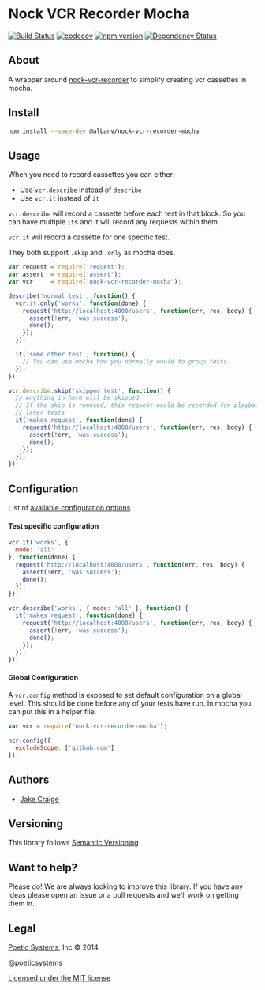 # Nock VCR Recorder Mocha
[![Build Status](https://travis-ci.org/vizeat/nock-vcr-recorder-mocha.svg?branch=master)](https://travis-ci.org/vizeat/nock-vcr-recorder-mocha) [![codecov](https://codecov.io/gh/vizeat/nock-vcr-recorder-mocha/branch/master/graph/badge.svg)](https://codecov.io/gh/vizeat/nock-vcr-recorder-mocha) [![npm version](https://badge.fury.io/js/nock-vcr-recorder-mocha.svg)](https://badge.fury.io/js/nock-vcr-recorder-mocha) [![Dependency Status](https://david-dm.org/vizeat/nock-vcr-recorder-mocha.svg)](https://david-dm.org/vizeat/nock-vcr-recorder-mocha)


## About

A wrapper around
[nock-vcr-recorder](https://github.com/vizeat/nock-vcr-recorder) to simplify
creating vcr cassettes in mocha.

## Install

```bash
npm install --save-dev @albanv/nock-vcr-recorder-mocha
```

## Usage

When you need to record cassettes you can either:

- Use `vcr.describe` instead of `describe`
- Use `vcr.it` instead of `it`

`vcr.describe` will record a cassette before each test in that block. So
you can have multiple `it`s and it will record any requests within them.

`vcr.it` will record a cassette for one specific test.

They both support `.skip` and `.only` as mocha does.

```js
var request = require('request');
var assert  = require('assert');
var vcr     = require('nock-vcr-recorder-mocha');

describe('normal test', function() {
  vcr.it.only('works', function(done) {
    request('http://localhost:4000/users', function(err, res, body) {
      assert(!err, 'was success');
      done();
    });
  });

  it('some other test', function() {
    // You can use mocha how you normally would to group tests
  });
});

vcr.describe.skip('skipped test', function() {
  // Anything in here will be skipped
  // If the skip is removed, this request would be recorded for playback in
  // later tests
  it('makes request', function(done) {
    request('http://localhost:4000/users', function(err, res, body) {
      assert(!err, 'was success');
      done();
    });
  });
});
```

## Configuration

List of [available configuration
options](https://github.com/poetic/nock-vcr-recorder#configuration)

#### Test specific configuration

```js
vcr.it('works', {
  mode: 'all'
}, function(done) {
  request('http://localhost:4000/users', function(err, res, body) {
    assert(!err, 'was success');
    done();
  });
});

vcr.describe('works', { mode: 'all' }, function() {
  it('makes request', function(done) {
    request('http://localhost:4000/users', function(err, res, body) {
      assert(!err, 'was success');
      done();
    });
  });
});
```

#### Global Configuration

A `vcr.config` method is exposed to set default configuration on a global level.
This should be done before any of your tests have run. In mocha you can put this
in a helper file.

```js
var vcr = require('nock-vcr-recorder-mocha');

ncr.config({
  excludeScope: ['github.com']
});
```

## Authors ##

* [Jake Craige](http://twitter.com/jakecraige)

## Versioning

This library follows [Semantic Versioning](http://semver.org)

## Want to help?

Please do! We are always looking to improve this library. If you have any ideas
please open an issue or a pull requests and we'll work on getting them in.

## Legal

[Poetic Systems](http://poeticsystems.com), Inc &copy; 2014

[@poeticsystems](http://twitter.com/poeticsystems)

[Licensed under the MIT license](http://www.opensource.org/licenses/mit-license.php)
